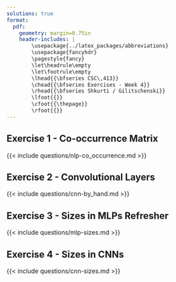 ```yaml
---
solutions: true
format:
  pdf:
    geometry: margin=0.75in
    header-includes: |
        \usepackage{../latex_packages/abbreviations}
        \usepackage{fancyhdr}
        \pagestyle{fancy}
        \let\headrule\empty
        \let\footrule\empty
        \lhead{{\bfseries CSC\,413}}
        \chead{{\bfseries Exercises - Week 4}}
        \rhead{{\bfseries Shkurti / Gilitschenski}}
        \lfoot{{}}
        \cfoot{{\thepage}}
        \rfoot{{}}
---
```


## Exercise 1 - Co-occurrence Matrix
{{< include questions/nlp-co_occurrence.md >}}

## Exercise 2 - Convolutional Layers
{{< include questions/cnn-by_hand.md >}}

## Exercise 3 - Sizes in MLPs Refresher
{{< include questions/mlp-sizes.md >}}

## Exercise 4 - Sizes in CNNs
{{< include questions/cnn-sizes.md >}}
